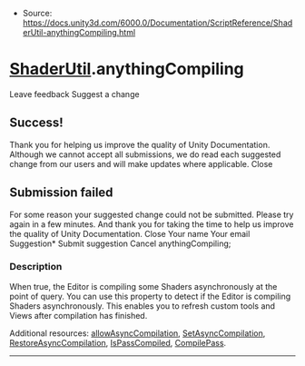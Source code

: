 * Source: https://docs.unity3d.com/6000.0/Documentation/ScriptReference/ShaderUtil-anythingCompiling.html

#  [ShaderUtil](https://docs.unity3d.com/6000.0/Documentation/ScriptReference/ShaderUtil.html).anythingCompiling
Leave feedback
Suggest a change
## Success!
Thank you for helping us improve the quality of Unity Documentation. Although we cannot accept all submissions, we do read each suggested change from our users and will make updates where applicable.
Close
## Submission failed
For some reason your suggested change could not be submitted. Please <a>try again</a> in a few minutes. And thank you for taking the time to help us improve the quality of Unity Documentation.
Close
Your name Your email Suggestion* Submit suggestion
Cancel
anythingCompiling; 
### Description
When true, the Editor is compiling some Shaders asynchronously at the point of query.
You can use this property to detect if the Editor is compiling Shaders asynchronously. This enables you to refresh custom tools and Views after compilation has finished.  
  
Additional resources: [allowAsyncCompilation](https://docs.unity3d.com/6000.0/Documentation/ScriptReference/ShaderUtil-allowAsyncCompilation.html), [SetAsyncCompilation](https://docs.unity3d.com/6000.0/Documentation/ScriptReference/ShaderUtil.SetAsyncCompilation.html), [RestoreAsyncCompilation](https://docs.unity3d.com/6000.0/Documentation/ScriptReference/ShaderUtil.RestoreAsyncCompilation.html), [IsPassCompiled](https://docs.unity3d.com/6000.0/Documentation/ScriptReference/ShaderUtil.IsPassCompiled.html), [CompilePass](https://docs.unity3d.com/6000.0/Documentation/ScriptReference/ShaderUtil.CompilePass.html).
* * *
